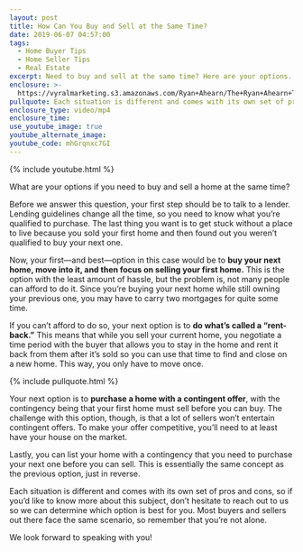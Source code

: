 ```yaml
---
layout: post
title: How Can You Buy and Sell at the Same Time?
date: 2019-06-07 04:57:00
tags:
  - Home Buyer Tips
  - Home Seller Tips
  - Real Estate
excerpt: Need to buy and sell at the same time? Here are your options.
enclosure: >-
  https://vyralmarketing.s3.amazonaws.com/Ryan+Ahearn/The+Ryan+Ahearn+Team-+How+Can+You+Buy+and+Sell+at+the+Same+Time_.mp4
pullquote: Each situation is different and comes with its own set of pros and cons.
enclosure_type: video/mp4
enclosure_time:
use_youtube_image: true
youtube_alternate_image:
youtube_code: mhGrqnxc7GI
---
```


{% include youtube.html %}

What are your options if you need to buy and sell a home at the same time?

Before we answer this question, your first step should be to talk to a lender. Lending guidelines change all the time, so you need to know what you’re qualified to purchase. The last thing you want is to get stuck without a place to live because you sold your first home and then found out you weren’t qualified to buy your next one.&nbsp;

Now, your first—and best—option in this case would be to **buy your next home, move into it, and then focus on selling your first home.** This is the option with the least amount of hassle, but the problem is, not many people can afford to do it. Since you’re buying your next home while still owning your previous one, you may have to carry two mortgages for quite some time.&nbsp;

If you can’t afford to do so, your next option is to **do what’s called a “rent-back.”** This means that while you sell your current home, you negotiate a time period with the buyer that allows you to stay in the home and rent it back from them after it’s sold so you can use that time to find and close on a new home. This way, you only have to move once.&nbsp;

{% include pullquote.html %}

Your next option is to **purchase a home with a contingent offer**, with the contingency being that your first home must sell before you can buy. The challenge with this option, though, is that a lot of sellers won’t entertain contingent offers. To make your offer competitive, you’ll need to at least have your house on the market.&nbsp;

Lastly, you can list your home with a contingency that you need to purchase your next one before you can sell. This is essentially the same concept as the previous option, just in reverse.&nbsp;

Each situation is different and comes with its own set of pros and cons, so if you’d like to know more about this subject, don’t hesitate to reach out to us so we can determine which option is best for you. Most buyers and sellers out there face the same scenario, so remember that you’re not alone.&nbsp;

We look forward to speaking with you\!<br>&nbsp;